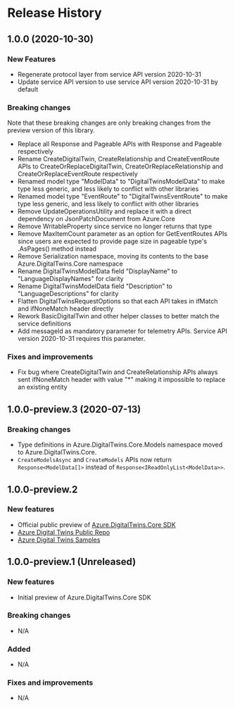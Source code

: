 # Release History

## 1.0.0 (2020-10-30)

### New Features

- Regenerate protocol layer from service API version 2020-10-31
- Update service API version to use service API version 2020-10-31 by default


### Breaking changes

Note that these breaking changes are only breaking changes from the preview version of this library.

- Replace all Response<string> and Pageable<string> APIs with Response<T> and Pageable<T> respectively
- Rename CreateDigitalTwin, CreateRelationship and CreateEventRoute APIs to CreateOrReplaceDigitalTwin, CreateOrReplaceRelationship and CreateOrReplaceEventRoute respectively
- Renamed model type "ModelData" to "DigitalTwinsModelData" to make type less generic, and less likely to conflict with other libraries
- Renamed model type "EventRoute" to "DigitalTwinsEventRoute" to make type less generic, and less likely to conflict with other libraries
- Remove UpdateOperationsUtility and replace it with a direct dependency on JsonPatchDocument from Azure.Core
- Remove WritableProperty since service no longer returns that type
- Remove MaxItemCount parameter as an option for GetEventRoutes APIs since users are expected to provide page size in pageable type's .AsPages() method instead
- Remove Serialization namespace, moving its contents to the base Azure.DigitalTwins.Core namespace
- Rename DigitalTwinsModelData field "DisplayName" to "LanguageDisplayNames" for clarity
- Rename DigitalTwinsModelData field "Description" to "LanguageDescriptions" for clarity
- Flatten DigitalTwinsRequestOptions so that each API takes in ifMatch and ifNoneMatch header directly
- Rework BasicDigitalTwin and other helper classes to better match the service definitions
- Add messageId as mandatory parameter for telemetry APIs. Service API version 2020-10-31 requires this parameter.

### Fixes and improvements
- Fix bug where CreateDigitalTwin and CreateRelationship APIs always sent ifNoneMatch header with value "*" making it impossible to replace an existing entity


## 1.0.0-preview.3 (2020-07-13)

### Breaking changes

- Type definitions in Azure.DigitalTwins.Core.Models namespace moved to Azure.DigitalTwins.Core.
- `CreateModelsAsync` and `CreateModels` APIs now return `Response<ModelData[]>` instead of `Response<IReadOnlyList<ModelData>>`.

## 1.0.0-preview.2

### New features

- Official public preview of [Azure.DigitalTwins.Core SDK](https://www.nuget.org/packages/Azure.DigitalTwins.Core)
- [Azure Digital Twins Public Repo](https://github.com/Azure/azure-sdk-for-net/tree/master/sdk/digitaltwins/Azure.DigitalTwins.Core)
- [Azure Digital Twins Samples](https://github.com/Azure/azure-sdk-for-net/tree/master/sdk/digitaltwins/Azure.DigitalTwins.Core/samples)

## 1.0.0-preview.1 (Unreleased)

### New features

- Initial preview of Azure.DigitalTwins.Core SDK

### Breaking changes

- N/A

### Added

- N/A

### Fixes and improvements

- N/A
